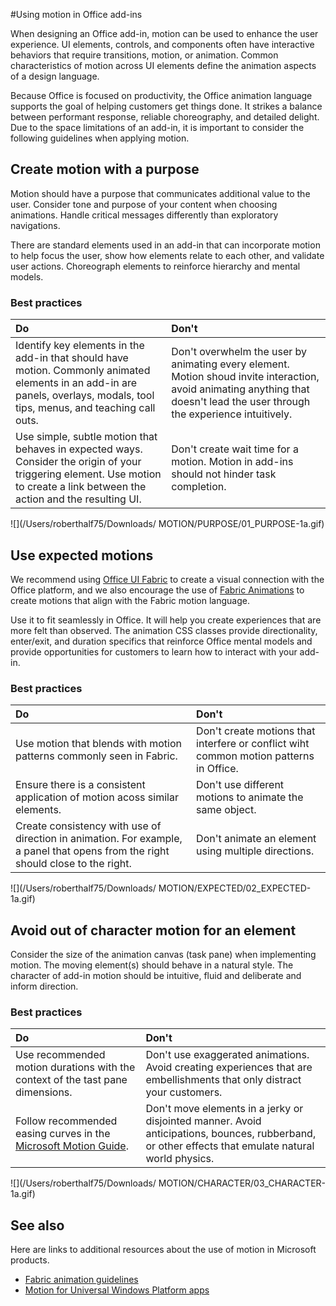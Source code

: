 #Using motion in Office add-ins

When designing an Office add-in, motion can be used to enhance the user experience. UI elements, controls, and components often have interactive behaviors that require transitions, motion, or animation. Common characteristics of motion across UI elements define the animation aspects of a design language. 

Because Office is focused on productivity, the Office animation language supports the goal of helping customers get things done. It strikes a balance between performant response, reliable choreography, and detailed delight. Due to the space limitations of an add-in, it is important to consider the following guidelines when applying motion. 



## Create motion with a purpose

Motion should have a purpose that communicates additional value to the user. Consider tone and purpose of your content when choosing animations. Handle critical messages differently than exploratory navigations.

There are standard elements used in an add-in that can incorporate motion to help focus the user, show how elements relate to each other, and validate user actions. Choreograph elements to reinforce hierarchy and mental models.



### Best practices

|Do|Don't|
|:-----|:-----|
|Identify key elements in the add-in that should have motion. Commonly animated elements in an add-in are panels, overlays, modals, tool tips, menus, and teaching call outs.| Don't overwhelm the user by animating every element. Motion shoud invite interaction, avoid animating anything that doesn't lead the user through the experience intuitively. |
|Use simple, subtle motion that behaves in expected ways. Consider the origin of your triggering element. Use motion to create a link between the action and the resulting UI. | Don't create wait time for a motion. Motion in add-ins should not hinder task completion.|

![](/Users/roberthalf75/Downloads/ MOTION/PURPOSE/01_PURPOSE-1a.gif)



## Use expected motions
We recommend using [Office UI Fabric](https://developer.microsoft.com/en-us/fabric) to create a visual connection with the Office platform, and we also encourage the use of [Fabric Animations](https://developer.microsoft.com/en-us/fabric#/styles/animations) to create motions that align with the Fabric motion language. 

Use it to fit seamlessly in Office. It will help you create experiences that are more felt than observed. The animation CSS classes provide directionality, enter/exit, and duration specifics that reinforce Office mental models and provide opportunities for customers to learn how to interact with your add-in.

### Best practices


|Do|Don't|
|:-----|:-----|
|Use motion that blends with motion patterns commonly seen in Fabric.| Don't create motions that interfere or conflict wiht common motion patterns in Office. 
|Ensure there is a consistent application of motion acoss similar elements.| Don't use different motions to animate the same object.|
|Create consistency with use of direction in animation. For example, a panel that opens from the right should close to the right.|Don't animate an element using multiple directions.


![](/Users/roberthalf75/Downloads/ MOTION/EXPECTED/02_EXPECTED-1a.gif)

## Avoid out of character motion for an element

Consider the size of the animation canvas (task pane) when implementing motion. The moving element(s) should behave in a natural style. The character of add-in motion should be intuitive, fluid and deliberate and inform direction.

### Best practices

|Do|Don't|
|:-----|:-----|
| Use recommended motion durations with the context of the tast pane dimensions. | Don't use exaggerated animations. Avoid creating experiences that are embellishments that only distract your customers.
| Follow recommended easing curves in the [Microsoft Motion Guide](https://microsoft.sharepoint.com/teams/BrandCentral/Pages/The-Microsoft-brand-Core-elements-Motion.aspx#topic_0).  |Don't move elements in a jerky or disjointed manner. Avoid anticipations, bounces, rubberband, or other effects that emulate natural world physics.|

![](/Users/roberthalf75/Downloads/ MOTION/CHARACTER/03_CHARACTER-1a.gif)

## See also
Here are links to additional resources about the use of motion in Microsoft products.

* [Fabric animation guidelines](https://developer.microsoft.com/en-us/fabric#/styles/animations)
* [Motion for Universal Windows Platform apps](https://docs.microsoft.com/en-us/windows/uwp/design/motion/)

